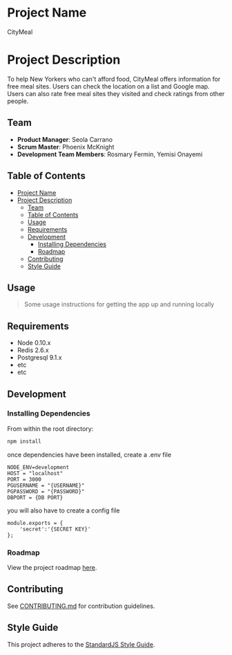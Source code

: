 # Project Name
CityMeal

# Project Description
To help New Yorkers who can't afford food, CityMeal offers information for free meal sites. Users can check the location on a list and Google map. Users can also rate free meal sites they visited and check ratings from other people. 

## Team

  - __Product Manager__: Seola Carrano
  - __Scrum Master__: Phoenix McKnight
  - __Development Team Members__: Rosmary Fermin, Yemisi Onayemi

## Table of Contents

- [Project Name](#project-name)
- [Project Description](#project-description)
  - [Team](#team)
  - [Table of Contents](#table-of-contents)
  - [Usage](#usage)
  - [Requirements](#requirements)
  - [Development](#development)
    - [Installing Dependencies](#installing-dependencies)
    - [Roadmap](#roadmap)
  - [Contributing](#contributing)
  - [Style Guide](#style-guide)

## Usage

> Some usage instructions for getting the app up and running locally

## Requirements

- Node 0.10.x
- Redis 2.6.x
- Postgresql 9.1.x
- etc
- etc

## Development

### Installing Dependencies

From within the root directory:

```sh
npm install
```
once dependencies have been installed, create a .env file
```
NODE_ENV=development
HOST = "localhost"
PORT = 3000
PGUSERNAME = "{USERNAME}"
PGPASSWORD = "{PASSWORD}"
DBPORT = {DB PORT}
```

you will also have to create a config file

```
module.exports = {
    'secret':'{SECRET KEY}'
};
```

### Roadmap

View the project roadmap [here]('https://github.com/CityMeal/CityMeal/projects/2').


## Contributing

See [CONTRIBUTING.md](CONTRIBUTING.md) for contribution guidelines.


## Style Guide

This project adheres to the [StandardJS Style Guide](https://github.com/standard/standard).

